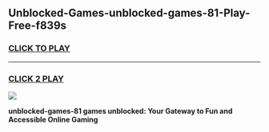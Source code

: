 
## Unblocked-Games-unblocked-games-81-Play-Free-f839s
<h3>
<a href="https://premium76.site?title=unblocked-games-81&ref=24M">CLICK TO PLAY</a></h3>
<hr>

<h3>
<a href="https://premium76.site?title=unblocked-games-81&ref=24M">CLICK 2 PLAY</a>
  
</h3>

<a href="https://premium76.site?title=unblocked-games-81&ref=24M"><img src="https://clearcache.store/games.png"></a>


**unblocked-games-81 games unblocked: Your Gateway to Fun and Accessible Online Gaming**
